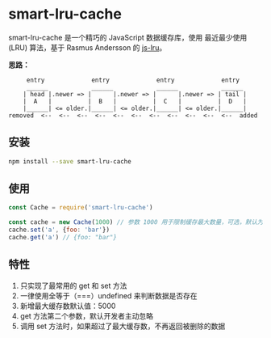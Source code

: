 # smart-lru-cache

smart-lru-cache 是一个精巧的 JavaScript 数据缓存库，使用 最近最少使用 (LRU) 算法，基于 Rasmus Andersson 的 [js-lru](https://github.com/rsms/js-lru)。

**思路：**

	     entry             entry             entry             entry
	     ______            ______            ______            ______
	    | head |.newer => |      |.newer => |      |.newer => | tail |
	    |  A   |          |  B   |          |  C   |          |  D   |
	    |______| <= older.|______| <= older.|______| <= older.|______|
	removed  <--  <--  <--  <--  <--  <--  <--  <--  <--  <--  <--  added

## 安装

```bash
npm install --save smart-lru-cache
```

## 使用

```javascript
const Cache = require('smart-lru-cache')

const cache = new Cache(1000) // 参数 1000 用于限制缓存最大数量，可选，默认为 5000
cache.set('a', {foo: 'bar'})
cache.get('a') // {foo: "bar"}
```

## 特性

1. 只实现了最常用的 get 和 set 方法
2. 一律使用全等于（===）undefined 来判断数据是否存在
3. 新增最大缓存数默认值：5000
4. get 方法第二个参数，默认开发者主动忽略
5. 调用 set 方法时，如果超过了最大缓存数，不再返回被删除的数据
